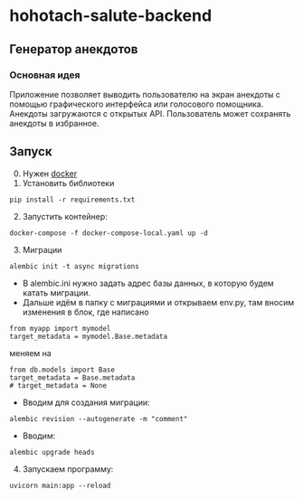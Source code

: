 # hohotach-salute-backend

## Генератор анекдотов
### Основная идея
Приложение позволяет выводить пользователю на экран анекдоты с помощью графического интерфейса или голосового помощника. Анекдоты загружаются с открытых API. Пользователь может сохранять анекдоты в избранное.

## Запуск
0. Нужен [docker](https://docs.docker.com/engine/install/)
1. Установить библиотеки
```
pip install -r requirements.txt
```
2. Запустить контейнер:
```
docker-compose -f docker-compose-local.yaml up -d
```
3. Миграции 
```
alembic init -t async migrations
```
- В alembic.ini нужно задать адрес базы данных, в которую будем катать миграции.
- Дальше идём в папку с миграциями и открываем env.py, там вносим изменения в блок, где написано 

```
from myapp import mymodel
target_metadata = mymodel.Base.metadata
```
меняем на
```
from db.models import Base
target_metadata = Base.metadata
# target_metadata = None
```
- Вводим для создания миграции: 
```
alembic revision --autogenerate -m "comment"
``` 

- Вводим:
```
alembic upgrade heads
```
4. Запускаем программу:
```
uvicorn main:app --reload
```
